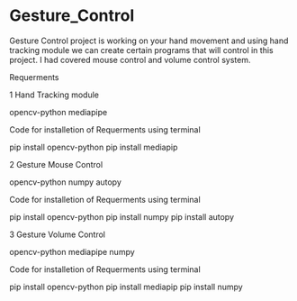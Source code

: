 # Gesture_Control
Gesture Control project is working on your hand movement and using hand tracking module
we can create certain programs that will control in this project.
I had covered mouse control and volume control system.


Requerments

1 Hand Tracking module 

opencv-python
mediapipe

Code for installetion of Requerments using terminal

pip install opencv-python
pip install mediapip


2 Gesture Mouse Control 

opencv-python
numpy
autopy

Code for installetion of Requerments using terminal

pip install opencv-python
pip install numpy
pip install autopy

3 Gesture Volume Control 

opencv-python
mediapipe
numpy


Code for installetion of Requerments using terminal

pip install opencv-python
pip install mediapip
pip install numpy


